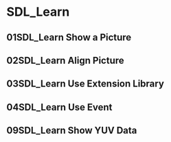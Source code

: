 # SDL_Learn

## 01SDL_Learn Show a Picture

## 02SDL_Learn Align Picture

## 03SDL_Learn Use Extension Library

## 04SDL_Learn Use Event

## 09SDL_Learn Show YUV Data
